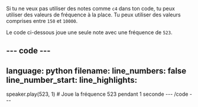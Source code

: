 Si tu ne veux pas utiliser des notes comme `c4` dans ton code, tu peux utiliser des valeurs de fréquence à la place. Tu peux utiliser des valeurs comprises entre `150` et `10000`.

Le code ci-dessous joue une seule note avec une fréquence de `523`.

--- code ---
---
language: python filename: line_numbers: false line_number_start:
line_highlights:
---
speaker.play(523, 1) # Joue la fréquence 523 pendant 1 seconde --- /code ---